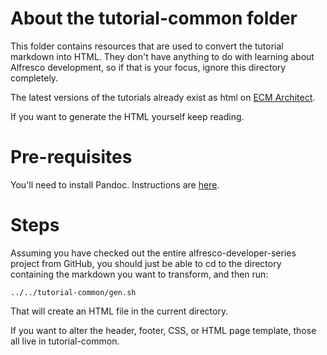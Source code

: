 About the tutorial-common folder
================================

This folder contains resources that are used to convert the tutorial markdown into HTML. They don't have anything to do with learning about Alfresco development, so if that is your focus, ignore this directory completely.

The latest versions of the tutorials already exist as html on [ECM Architect](http://ecmarchitect.com/alfresco-developer-series).

If you want to generate the HTML yourself keep reading.

Pre-requisites
==============

You'll need to install Pandoc. Instructions are [here](http://johnmacfarlane.net/pandoc/installing.html).

Steps
=====

Assuming you have checked out the entire alfresco-developer-series project from GitHub, you should just be able to cd to the directory containing the markdown you want to transform, and then run:

    ../../tutorial-common/gen.sh

That will create an HTML file in the current directory.

If you want to alter the header, footer, CSS, or HTML page template, those all live in tutorial-common.